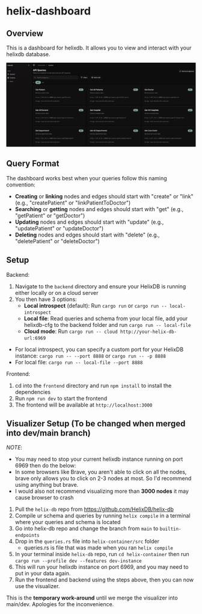 # helix-dashboard

## Overview

This is a dashboard for helixdb. It allows you to view and interact with your helixdb database.

![Dashboard](./public/dashboard.png)


## Query Format

The dashboard works best when your queries follow this naming convention:

- **Creating** or **linking** nodes and edges should start with "create" or "link" (e.g., "createPatient" or "linkPatientToDoctor")
- **Searching** or **getting** nodes and edges should start with "get" (e.g., "getPatient" or "getDoctor")
- **Updating** nodes and edges should start with "update" (e.g., "updatePatient" or "updateDoctor")
- **Deleting** nodes and edges should start with "delete" (e.g., "deletePatient" or "deleteDoctor")

## Setup

Backend:
1. Navigate to the `backend` directory and ensure your HelixDB is running either locally or on a cloud server
2. You then have 3 options:
    - **Local introspect** (default): Run `cargo run` or `cargo run -- local-introspect`
    - **Local file**: Read queries and schema from your local file, add your helixdb-cfg to the backend folder and run `cargo run -- local-file`
    - **Cloud mode**: Run `cargo run -- cloud http://your-helix-db-url:6969`

- For local introspect, you can specify a custom port for your HelixDB instance: `cargo run -- --port 8888` or `cargo run -- -p 8888`
- For local file: `cargo run -- local-file --port 8888`

Frontend:
1. cd into the `frontend` directory and run `npm install` to install the dependencies
2. Run `npm run dev` to start the frontend
3. The frontend will be available at `http://localhost:3000`

## Visualizer Setup (To be changed when merged into dev/main branch)

*NOTE*: 
- You may need to stop your current helixdb instance running on port 6969 then do the below:
- In some browsers like Brave, you aren't able to click on all the nodes, brave only allows you to click on 2-3 nodes at most. So I'd recommend using anything but brave.
- I would also not recommend visualizing more than **3000 nodes** it may cause browser to crash

1. Pull the `helix-db` repo from https://github.com/HelixDB/helix-db
2. Compile ur schema and queries by running `helix compile` in a terminal where your queries and schema is located
3. Go into helix-db repo and change the branch from `main` to `builtin-endpoints`
4. Drop in the `queries.rs` file into `helix-container/src` folder
    - queries.rs is file that was made when you ran `helix compile`
5. In your terminal inside `helix-db` repo, run `cd helix-container` then run `cargo run --profile dev --features dev-instance`
6. This will run your helixdb instance on port 6969, and you may need to put in your data again.
7. Run the frontend and backend using the steps above, then you can now use the visualizer.

This is the **temporary work-around** until we merge the visualizer into main/dev. Apologies for the inconvenience.
